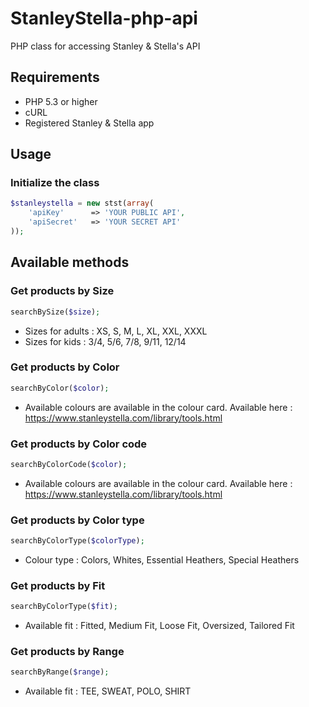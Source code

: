 # StanleyStella-php-api
PHP class for accessing Stanley &amp; Stella's API


## Requirements

- PHP 5.3 or higher
- cURL
- Registered Stanley & Stella app

## Usage

### Initialize the class

```php
$stanleystella = new stst(array(
	'apiKey'      => 'YOUR PUBLIC API',
	'apiSecret'   => 'YOUR SECRET API'
));

```
## Available methods

### Get products by Size

```php
searchBySize($size);

```

- Sizes for adults : XS, S, M, L, XL, XXL, XXXL
- Sizes for kids : 3/4, 5/6, 7/8, 9/11, 12/14

### Get products by Color

```php
searchByColor($color);

```

- Available colours are available in the colour card. Available here : https://www.stanleystella.com/library/tools.html

### Get products by Color code

```php
searchByColorCode($color);

```

- Available colours are available in the colour card. Available here : https://www.stanleystella.com/library/tools.html

### Get products by Color type

```php
searchByColorType($colorType);

```

- Colour type : Colors, Whites, Essential Heathers, Special Heathers

### Get products by Fit

```php
searchByColorType($fit);

```

- Available fit : Fitted, Medium Fit, Loose Fit, Oversized, Tailored Fit

### Get products by Range

```php
searchByRange($range);

```

- Available fit : TEE, SWEAT, POLO, SHIRT